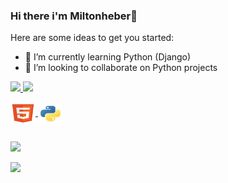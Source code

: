 ### Hi there i'm Miltonheber👋




Here are some ideas to get you started:


- 🌱 I’m currently learning Python (Django) 
- 👯 I’m looking to collaborate on Python projects

<div>

  <a href="https://github.com/rafaballerini">

  <img height="180em" src="https://github-readme-stats.vercel.app/api?username=Miltonheber&show_icons=true&theme=dracula&include_all_commits=true&count_private=true"/>

  <img height="180em" src="https://github-readme-stats.vercel.app/api/top-langs/?username=Miltonheber&layout=compact&langs_count=7&theme=dracula"/>

</div>

<div style="display: inline_block"><br>


  <img align="center" alt="Milton-HTML" height="30" width="40" src="https://raw.githubusercontent.com/devicons/devicon/master/icons/html5/html5-original.svg">



  <img align="center" alt="Milton-Python" height="30" width="40" src="https://raw.githubusercontent.com/devicons/devicon/master/icons/python/python-original.svg">



</div>

  

  ##

 

<div> 

  <a href="https://www.youtube.com/channel/UCbnyopCMf_YG3Qh8_nWAh6w" target="_blank"><img src="https://img.shields.io/badge/YouTube-FF0000?style=for-the-badge&logo=youtube&logoColor=white" target="_blank"></a>

  <a href="https://instagram.com/milton_heber" target="_blank"><img src="https://img.shields.io/badge/-Instagram-%23E4405F?style=for-the-badge&logo=instagram&logoColor=white" target="_blank"></a>

 	

 

  

 

</div>






